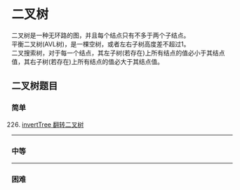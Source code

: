 # 二叉树
二叉树是一种无环路的图，并且每个结点只有不多于两个子结点。  
平衡二叉树(AVL树)，是一棵空树，或者左右子树高度差不超过1。  
二叉搜索树，对于每一个结点，其左子树(若存在)上所有结点的值必小于其结点值，其右子树(若存在)上所有结点的值必大于其结点值。  



## 二叉树题目

### 简单
226. [invertTree 翻转二叉树](https://github.com/Mathstarry/Leetcode/tree/master/problems/0226_invertTree)

---
### 中等


---
### 困难
